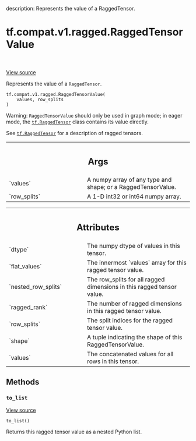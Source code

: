 description: Represents the value of a RaggedTensor.

<div itemscope itemtype="http://developers.google.com/ReferenceObject">
<meta itemprop="name" content="tf.compat.v1.ragged.RaggedTensorValue" />
<meta itemprop="path" content="Stable" />
<meta itemprop="property" content="__init__"/>
<meta itemprop="property" content="to_list"/>
</div>

# tf.compat.v1.ragged.RaggedTensorValue

<!-- Insert buttons and diff -->

<table class="tfo-notebook-buttons tfo-api nocontent" align="left">

</table>

<a target="_blank" href="/code/stable/tensorflow/python/ops/ragged/ragged_tensor_value.py">View source</a>



Represents the value of a `RaggedTensor`.

<pre class="devsite-click-to-copy prettyprint lang-py tfo-signature-link">
<code>tf.compat.v1.ragged.RaggedTensorValue(
    values, row_splits
)
</code></pre>



<!-- Placeholder for "Used in" -->

Warning: `RaggedTensorValue` should only be used in graph mode; in
eager mode, the <a href="../../../../tf/RaggedTensor.md"><code>tf.RaggedTensor</code></a> class contains its value directly.

See <a href="../../../../tf/RaggedTensor.md"><code>tf.RaggedTensor</code></a> for a description of ragged tensors.

<!-- Tabular view -->
 <table class="responsive fixed orange">
<colgroup><col width="214px"><col></colgroup>
<tr><th colspan="2"><h2 class="add-link">Args</h2></th></tr>

<tr>
<td>
`values`
</td>
<td>
A numpy array of any type and shape; or a RaggedTensorValue.
</td>
</tr><tr>
<td>
`row_splits`
</td>
<td>
A 1-D int32 or int64 numpy array.
</td>
</tr>
</table>





<!-- Tabular view -->
 <table class="responsive fixed orange">
<colgroup><col width="214px"><col></colgroup>
<tr><th colspan="2"><h2 class="add-link">Attributes</h2></th></tr>

<tr>
<td>
`dtype`
</td>
<td>
The numpy dtype of values in this tensor.
</td>
</tr><tr>
<td>
`flat_values`
</td>
<td>
The innermost `values` array for this ragged tensor value.
</td>
</tr><tr>
<td>
`nested_row_splits`
</td>
<td>
The row_splits for all ragged dimensions in this ragged tensor value.
</td>
</tr><tr>
<td>
`ragged_rank`
</td>
<td>
The number of ragged dimensions in this ragged tensor value.
</td>
</tr><tr>
<td>
`row_splits`
</td>
<td>
The split indices for the ragged tensor value.
</td>
</tr><tr>
<td>
`shape`
</td>
<td>
A tuple indicating the shape of this RaggedTensorValue.
</td>
</tr><tr>
<td>
`values`
</td>
<td>
The concatenated values for all rows in this tensor.
</td>
</tr>
</table>



## Methods

<h3 id="to_list"><code>to_list</code></h3>

<a target="_blank" href="/code/stable/tensorflow/python/ops/ragged/ragged_tensor_value.py">View source</a>

<pre class="devsite-click-to-copy prettyprint lang-py tfo-signature-link">
<code>to_list()
</code></pre>

Returns this ragged tensor value as a nested Python list.




